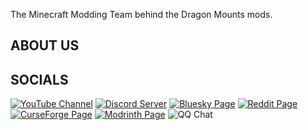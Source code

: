 The Minecraft Modding Team behind the Dragon Mounts mods.
## ABOUT US

## SOCIALS
[![YouTube Channel](https://img.shields.io/badge/YouTube-Dragon%20Mounts-Red?style=for-the-badge&logo=Youtube&logoColor=white&labelColor=%23FF0000&color=grey)](https://youtube.com/@dragonmounts?si=PPU3ssgBImojfuFe)
[![Discord Server](https://img.shields.io/badge/Discord-Dragon%20Mounts-Red?style=for-the-badge&logo=Discord&logoColor=white&labelColor=%235865F2&color=grey)](https://discord.gg/Ewm8aTTJ3K)
[![Bluesky Page](https://img.shields.io/badge/Bluesky-Dragon%20Mounts-Red?style=for-the-badge&logo=Bluesky&logoColor=white&labelColor=%230285FF&color=grey)](https://bsky.app/profile/dragonmounts.bsky.social)
[![Reddit Page](https://img.shields.io/badge/Reddit-Dragon%20Mounts-Red?style=for-the-badge&logo=Reddit&logoColor=white&labelColor=%23FF4500&color=grey)](https://www.reddit.com/r/DragonMounts/)
[![CurseForge Page](https://img.shields.io/badge/Curseforge-Dragon%20Mounts-Red?style=for-the-badge&logo=Curseforge&logoColor=white&labelColor=%23F16436&color=grey)](https://www.curseforge.com/minecraft/mc-mods/dragon-mounts-2)
[![Modrinth Page](https://img.shields.io/badge/Modrinth-Dragon%20Mounts%20Team-Red?style=for-the-badge&logo=Modrinth&logoColor=white&labelColor=%2300AF5C&color=grey)](https://modrinth.com/organization/Dragon-Mounts-Team)
![QQ Chat](https://img.shields.io/badge/QQ-Dragon%20Mounts%20Team-Red?style=for-the-badge&logo=QQ&logoColor=white&labelColor=%231EBAFC&color=grey)
